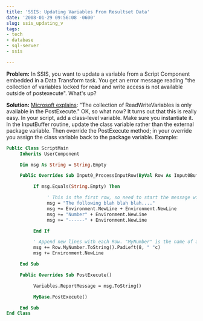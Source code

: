 ```yaml
---
title: 'SSIS: Updating Variables From Resultset Data'
date: '2008-01-29 09:56:08 -0600'
slug: ssis_updating_v
tags:
- tech
- database
- sql-server
- ssis

---
```


**Problem:** In SSIS, you want to update a variable from a Script Component
embedded in a Data Transform task. You get an error message reading "the
collection of variables locked for read and write access is not available
outside of postexecute". What's up?

<!-- truncate -->

**Solution:** [Microsoft
explains](http://msdn2.microsoft.com/en-us/library/aa337079.aspx): "The collection of ReadWriteVariables is only available in the
PostExecute." OK, so what now? It turns out that this is really easy. In your
script, add a class-level variable. Make sure you instantiate it. In the
InputBuffer routine, update the class variable rather than the external package
variable. Then override the PostExecute method; in your override you assign the
class variable back to the package variable. Example:

```vb
Public Class ScriptMain
     Inherits UserComponent

     Dim msg As String = String.Empty

     Public Overrides Sub Input0_ProcessInputRow(ByVal Row As Input0Buffer)

          If msg.Equals(String.Empty) Then

               ' This is the first row, so need to start the message with something
               msg = "The following blah blah blah...."
               msg += Environment.NewLine + Environment.NewLine
               msg += "Number" + Environment.NewLine
               msg += "------" + Environment.NewLine

          End If

          ' Append new lines with each Row. "MyNumber" is the name of a column in a SQL query resultset
          msg += Row.MyNumber.ToString().PadLeft(8, " "c)
          msg += Environment.NewLine

     End Sub

     Public Overrides Sub PostExecute()

          Variables.ReportMessage = msg.ToString()

          MyBase.PostExecute()

     End Sub
End Class
```
